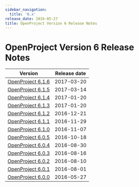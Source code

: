 ```yaml
---
sidebar_navigation:
  title: '6.x'
release_date: 2016-05-27
title: OpenProject Version 6 Release Notes
---
```


# OpenProject Version 6 Release Notes

| Version                     | Release date |
|-----------------------------|--------------|
| [OpenProject 6.1.6](6-1-6/) | 2017-03-20   |
| [OpenProject 6.1.5](6-1-5/) | 2017-03-14   |
| [OpenProject 6.1.4](6-1-4/) | 2017-01-20   |
| [OpenProject 6.1.3](6-1-3/) | 2017-01-20   |
| [OpenProject 6.1.2](6-1-2/) | 2016-12-21   |
| [OpenProject 6.1.1](6-1-1/) | 2016-11-29   |
| [OpenProject 6.1.0](6-1-0/) | 2016-11-07   |
| [OpenProject 6.0.5](6-0-5/) | 2016-10-18   |
| [OpenProject 6.0.4](6-0-4/) | 2016-08-30   |
| [OpenProject 6.0.3](6-0-3/) | 2016-08-16   |
| [OpenProject 6.0.2](6-0-2/) | 2016-08-10   |
| [OpenProject 6.0.1](6-0-1/) | 2016-08-01   |
| [OpenProject 6.0.0](6-0-0/) | 2016-05-27   |